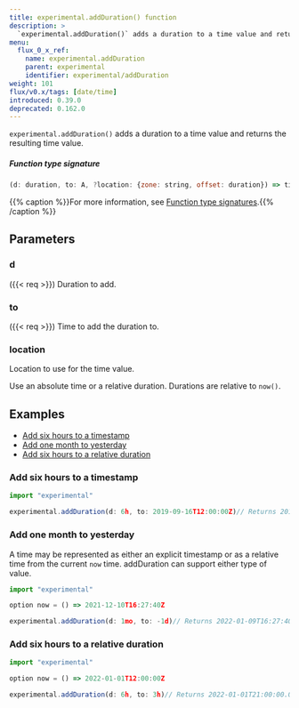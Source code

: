 ```yaml
---
title: experimental.addDuration() function
description: >
  `experimental.addDuration()` adds a duration to a time value and returns the resulting time value.
menu:
  flux_0_x_ref:
    name: experimental.addDuration
    parent: experimental
    identifier: experimental/addDuration
weight: 101
flux/v0.x/tags: [date/time]
introduced: 0.39.0
deprecated: 0.162.0
---
```


<!------------------------------------------------------------------------------

IMPORTANT: This page was generated from comments in the Flux source code. Any
edits made directly to this page will be overwritten the next time the
documentation is generated. 

To make updates to this documentation, update the function comments above the
function definition in the Flux source code:

https://github.com/influxdata/flux/blob/master/stdlib/experimental/experimental.flux#L74-L74

Contributing to Flux: https://github.com/influxdata/flux#contributing
Fluxdoc syntax: https://github.com/influxdata/flux/blob/master/docs/fluxdoc.md

------------------------------------------------------------------------------->

`experimental.addDuration()` adds a duration to a time value and returns the resulting time value.



##### Function type signature

```js
(d: duration, to: A, ?location: {zone: string, offset: duration}) => time where A: Timeable
```

{{% caption %}}For more information, see [Function type signatures](/flux/v0.x/function-type-signatures/).{{% /caption %}}

## Parameters

### d
({{< req >}})
Duration to add.



### to
({{< req >}})
Time to add the duration to.



### location

Location to use for the time value.

Use an absolute time or a relative duration.
Durations are relative to `now()`.


## Examples

- [Add six hours to a timestamp](#add-six-hours-to-a-timestamp)
- [Add one month to yesterday](#add-one-month-to-yesterday)
- [Add six hours to a relative duration](#add-six-hours-to-a-relative-duration)

### Add six hours to a timestamp

```js
import "experimental"

experimental.addDuration(d: 6h, to: 2019-09-16T12:00:00Z)// Returns 2019-09-16T18:00:00.000000000Z

```


### Add one month to yesterday

A time may be represented as either an explicit timestamp
or as a relative time from the current `now` time. addDuration can
support either type of value.

```js
import "experimental"

option now = () => 2021-12-10T16:27:40Z

experimental.addDuration(d: 1mo, to: -1d)// Returns 2022-01-09T16:27:40Z

```


### Add six hours to a relative duration

```js
import "experimental"

option now = () => 2022-01-01T12:00:00Z

experimental.addDuration(d: 6h, to: 3h)// Returns 2022-01-01T21:00:00.000000000Z

```

